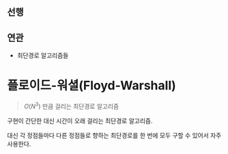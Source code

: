## 선행

## 연관
- 최단경로 알고리즘들

# 플로이드-워셜(Floyd-Warshall)

> $O(N^3)$ 만큼 걸리는 최단경로 알고리즘

구현이 간단한 대신 시간이 오래 걸리는 최단경로 알고리즘.

대신 각 정점들마다 다른 정점들로 향하는 최단경로를 한 번에 모두 구할 수 있어서 자주 사용한다.

